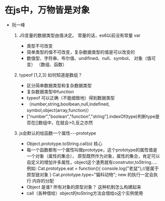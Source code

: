 # 在js中，万物皆是对象
- 阮一峰


    1. JS变量的数据类型由值决定。
        常量的话，es6以前没有常量   var
        - 类型不可改变
        - 简单类型的值不可改变，复杂数据类型的值是可以改变的
        - 数值型、字符串、布尔值、undifined、null、symbol、   对象（值可变）
        （数组、函数）

    2. typeof [1,2,3] 如何知道是数组？
        - 区分简单数据类型和复杂数据类型
        - 复杂数据类型中function
        - typeof 可以正确（不能细致地）得到数据类型
        - （number,string,boolbean,null,indefined, symbol,object(array,function)）
        - ["number","boolean","function","string"].indexOf(type)判断type是否在[]数组中，在就会>0,反之亦然
    3. js会默认的给函数一个属性---prototype
        - Object.prototype.toString.call(o)  核心
        - 每一个函数都有一个属性叫做prototype，这个prototype的属性值是一个对象（属性的集合），
        原型既然作为对象，属性的集合，肯定可以自定义的增加许多属性，object这个渣男就有construtor,toString.....
        例如:
            Cat.prototype.eat = function(){
                console.log("老鼠");//是属于原型链对象
                } 
            Cat.prototype.type="猫科动物"; new 的执行一定会执行 内存的分配
        - Object 是谁?    所有对象的原型对象？ 这种机制怎么构建起来  
        - call（各种借给）object的toString方法会借给o这个实例使用